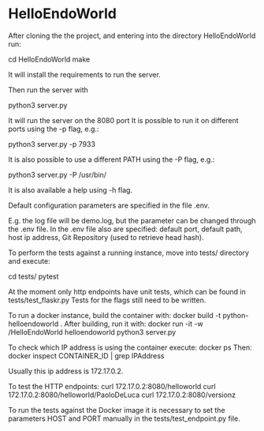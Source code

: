 # HelloEndoWorld
After cloning the the project, and entering into the directory HelloEndoWorld run:

cd HelloEndoWorld
make

It will install the requirements to run the server.

Then run the server with

python3 server.py

It will run the server on the 8080 port
It is possible to run it on different ports using the -p flag, e.g.:

python3 server.py -p 7933

It is also possible to use a different PATH using the -P flag, e.g.:

python3 server.py -P /usr/bin/

It is also available a help using -h flag.

Default configuration parameters are specified in the file .env.

E.g. the log file will be demo.log, but the parameter can be changed through the .env file.
In the .env file also are specified: default port, default path, host ip address, Git Repository (used to retrieve head hash).

To perform the tests against a running instance, move into tests/ directory and execute:

cd tests/
pytest

At the moment only http endpoints have unit tests, which can be found in tests/test_flaskr.py
Tests for the flags still need to be written.

To run a docker instance, build the container with:
docker build -t python-helloendoworld .
After building, run it with:
docker run -it -w /HelloEndoWorld helloendoworld python3 server.py

To check which IP address is using the container execute:
docker ps
Then:
docker inspect CONTAINER_ID | grep IPAddress

Usually this ip address is 172.17.0.2.

To test the HTTP endpoints:
curl 172.17.0.2:8080/helloworld
curl 172.17.0.2:8080/helloworld/PaoloDeLuca
curl 172.17.0.2:8080/versionz

To run the tests against the Docker image it is necessary to set the parameters HOST and PORT manually in the tests/test_endpoint.py file.
